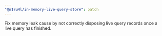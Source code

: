 ```yaml
---
"@n1ru4l/in-memory-live-query-store": patch
---
```


Fix memory leak cause by not correctly disposing live query records once a live query has finished.
